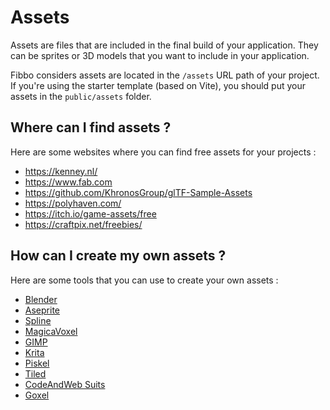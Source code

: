 # Assets

Assets are files that are included in the final build of your application. They can be sprites or 3D models that you want to include in your application.

Fibbo considers assets are located in the `/assets` URL path of your project. If you're using the starter template (based on Vite), you should put your assets in the `public/assets` folder.

## Where can I find assets ?

Here are some websites where you can find free assets for your projects :
- https://kenney.nl/
- https://www.fab.com
- https://github.com/KhronosGroup/glTF-Sample-Assets
- https://polyhaven.com/
- https://itch.io/game-assets/free
- https://craftpix.net/freebies/

## How can I create my own assets ?

Here are some tools that you can use to create your own assets :
- [Blender](https://www.blender.org/)
- [Aseprite](https://www.aseprite.org/)
- [Spline](https://spline.design/)
- [MagicaVoxel](https://ephtracy.github.io/)
- [GIMP](https://www.gimp.org/)
- [Krita](https://krita.org/)
- [Piskel](https://www.piskelapp.com/)
- [Tiled](https://www.mapeditor.org/)
- [CodeAndWeb Suits](https://www.codeandweb.com/)
- [Goxel](https://goxel.xyz/)
